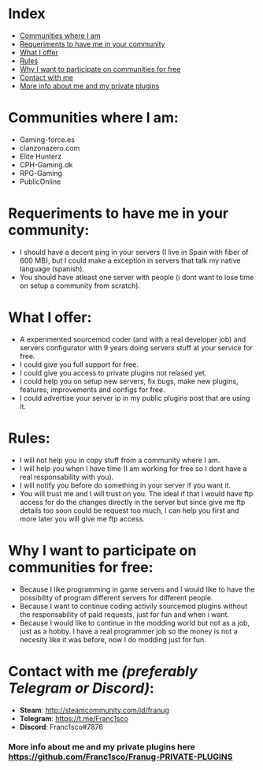 # Index

- [Communities where I am](#communities-where-i-am)
- [Requeriments to have me in your community](#requeriments-to-have-me-in-your-community)
- [What I offer](#what-i-offer)
- [Rules](#rules)
- [Why I want to participate on communities for free](#why-i-want-to-participate-on-communities-for-free)
- [Contact with me](#contact-with-me-preferably-telegram-or-discord-)
- [More info about me and my private plugins](#more-info-about-me-and-my-private-plugins-here-httpsgithubcomfranc1scofranug-private-plugins)


# Communities where I am:

* Gaming-force.es
* clanzonazero.com
* Elite Hunterz
* CPH-Gaming.dk
* RPG-Gaming
* PublicOnline


# Requeriments to have me in your community:

* I should have a decent ping in your servers (I live in Spain with fiber of 600 MB), but I could make a exception in servers that talk my native language (spanish).
* You should have atleast one server with people (i dont want to lose time on setup a community from scratch).


# What I offer:

* A experimented sourcemod coder (and with a real developer job) and servers configurator with 9 years doing servers stuff at your service for free.
* I could give you full support for free.
* I could give you access to private plugins not relased yet.
* I could help you on setup new servers, fix bugs, make new plugins, features, improvements and configs for free.
* I could advertise your server ip in my public plugins post that are using it.


# Rules:

* I will not help you in copy stuff from a community where I am.
* I will help you when I have time (I am working for free so I dont have a real responsability with you).
* I will notify you before do something in your server if you want it.
* You will trust me and I will trust on you. The ideal if that I would have ftp access for do the changes directly in the server but since give me ftp details too soon could be request too much, I can help you first and more later you will give me ftp access.


# Why I want to participate on communities for free:

* Because I like programming in game servers and I would like to have the possibility of program different servers for different people.
* Because I want to continue coding activily sourcemod plugins without the responsability of paid requests, just for fun and when i want.
* Because I would like to continue in the modding world but not as a job, just as a hobby. I have a real programmer job so the money is not a necesity like it was before, now I do modding just for fun.


# Contact with me *(preferably Telegram or Discord)*:  

* **Steam**: http://steamcommunity.com/id/franug
* **Telegram**: https://t.me/Franc1sco
* **Discord**: Franc1sco#7876


### More info about me and my private plugins here https://github.com/Franc1sco/Franug-PRIVATE-PLUGINS
